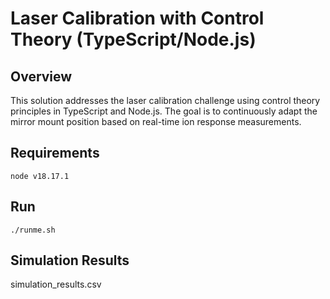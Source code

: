 # Laser Calibration with Control Theory (TypeScript/Node.js)

## Overview

This solution addresses the laser calibration challenge using control theory principles in TypeScript and Node.js. The goal is to continuously adapt the mirror mount position based on real-time ion response measurements.

## Requirements

`node v18.17.1`

## Run

`./runme.sh`

## Simulation Results

simulation_results.csv
